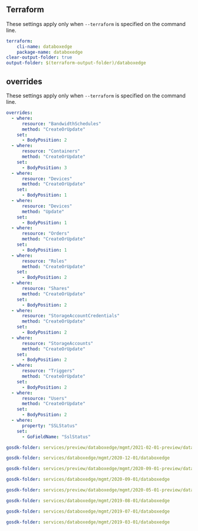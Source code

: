
## Terraform

These settings apply only when `--terraform` is specified on the command line.

``` yaml $(terraform)
terraform:
    cli-name: databoxedge
    package-name: databoxedge
clear-output-folder: true
output-folder: $(terraform-output-folder)/databoxedge
```
## overrides

These settings apply only when `--terraform` is specified on the command line.
``` yaml $(terraform)
overrides:
  - where:
      resource: "BandwidthSchedules"
      method: "CreateOrUpdate"
    set:
      - BodyPosition: 2
  - where:
      resource: "Containers"
      method: "CreateOrUpdate"
    set:
      - BodyPosition: 3
  - where:
      resource: "Devices"
      method: "CreateOrUpdate"
    set:
      - BodyPosition: 1
  - where:
      resource: "Devices"
      method: "Update"
    set:
      - BodyPosition: 1
  - where:
      resource: "Orders"
      method: "CreateOrUpdate"
    set:
      - BodyPosition: 1
  - where:
      resource: "Roles"
      method: "CreateOrUpdate"
    set:
      - BodyPosition: 2
  - where:
      resource: "Shares"
      method: "CreateOrUpdate"
    set:
      - BodyPosition: 2
  - where:
      resource: "StorageAccountCredentials"
      method: "CreateOrUpdate"
    set:
      - BodyPosition: 2
  - where:
      resource: "StorageAccounts"
      method: "CreateOrUpdate"
    set:
      - BodyPosition: 2
  - where:
      resource: "Triggers"
      method: "CreateOrUpdate"
    set:
      - BodyPosition: 2
  - where:
      resource: "Users"
      method: "CreateOrUpdate"
    set:
      - BodyPosition: 2
  - where:
      property: "SSLStatus"
    set:
      - GoFieldName: "SslStatus"
```

```yaml $(tag) == 'package-2021-02-01-preview' && $(terraform)
gosdk-folder: services/preview/databoxedge/mgmt/2021-02-01-preview/databoxedge
```

```yaml $(tag) == 'package-2020-12-01' && $(terraform)
gosdk-folder: services/databoxedge/mgmt/2020-12-01/databoxedge
```

```yaml $(tag) == 'package-2020-09-01-preview' && $(terraform)
gosdk-folder: services/preview/databoxedge/mgmt/2020-09-01-preview/databoxedge

```

```yaml $(tag) == 'package-2020-09-01' && $(terraform)
gosdk-folder: services/databoxedge/mgmt/2020-09-01/databoxedge
```

```yaml $(tag) == 'package-2020-05-preview' && $(terraform)
gosdk-folder: services/preview/databoxedge/mgmt/2020-05-01-preview/databoxedge
```

```yaml $(tag) == 'package-2019-08' && $(terraform)
gosdk-folder: services/databoxedge/mgmt/2019-08-01/databoxedge
```

```yaml $(tag) == 'package-2019-07' && $(terraform)
gosdk-folder: services/databoxedge/mgmt/2019-07-01/databoxedge
```

```yaml $(tag) == 'package-2019-03' && $(terraform)
gosdk-folder: services/databoxedge/mgmt/2019-03-01/databoxedge
```

